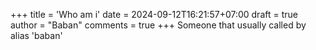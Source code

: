 +++
title = 'Who am i'
date = 2024-09-12T16:21:57+07:00
draft = true
author = "Baban"
comments = true
+++
Someone that usually called by alias 'baban'



